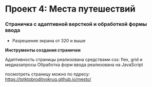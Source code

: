 # Проект 4: Места путешествий

### Страничка с адаптивной версткой и обработкой формы ввода

* Разрешение экрана от 320 и выше

**Инструменты создания странички**

Адаптивность страницы реализована средствами css: flex, grid и медиазапросы
Обработка форм ввода реализована на JavaScript


посмотреть страницу можно по пдресу:
https://totktobroditvokrug.github.io/mesto/
